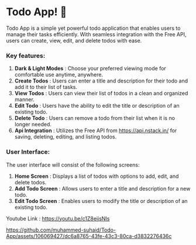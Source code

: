 # Todo App! 📝 

Todo App is a simple yet powerful todo application that enables users to manage their tasks efficiently. With seamless integration with the Free API, users can create, view, edit, and delete todos with ease.

### Key features: 
1. **Dark & Light Modes** : Choose your preferred viewing mode for comfortable use anytime, anywhere.
2. **Create Todos** : Users can enter a title and description for their todo and add it to their list of tasks.
3. **View Todos** : Users can view their list of todos in a clean and organized manner.
4. **Edit Todo** : Users have the ability to edit the title or description of an existing todo.
5. **Delete Todo** : Users can remove a todo from their list when it is no longer needed.
6. **Api Integration** : Utilizes the Free API from https://api.nstack.in/ for saving, deleting, editing, and listing todos.

### User Interface:

The user interface will consist of the following screens:

1. **Home Screen** : Displays a list of todos with options to add, edit, and delete todos.
2. **Add Todo Screen** : Allows users to enter a title and description for a new todo.
3. **Edit Todo Screen** : Enables users to modify the title or description of an existing todo.

Youtube Link : https://youtu.be/c1Z8eijsNIs

https://github.com/muhammed-suhaid/Todo-App/assets/106069427/dc6a8765-43fe-43c3-80ca-d3832276436c
